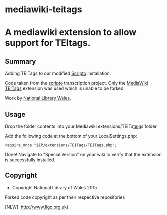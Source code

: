 # mediawiki-teitags
A mediawiki extension to allow support for TEItags.
==========================


Summary
-------
Adding TEITags to our modified [Scripto](https://github.com/hotnuts21/plugin-Scripto) installation.

Code taken from the [scripto](https://github.com/onothimagen/cbp-transcription-desk) transcription project. Only the [MediaWiki](https://www.mediawiki.org) [TEITags](https://github.com/onothimagen/cbp-transcription-desk/tree/master/w/extensions/TEITags) extension was used
which is unable to be forked.

Work by [National Library Wales](http://www.llgc.org.uk).

Usage
-------
Drop the folder contents into your Mediawiki extensions/TEITa[tei](https://github.com/onothimagen/cbp-transcription-desk/tree/master/w/extensions/TEITags)gs folder

Add the following code at the bottom of your LocalSettings.php:

```require_once "$IP/extensions/TEITags/TEITags.php";```

Done! Navigate to "Special:Version" on your wiki to verify that the extension is successfully installed.

Copyright
---------
* Copyright National Library of Wales 2015

Forked code copyright as per their respective repositories




[NLW]: http://www.llgc.org.uk)
